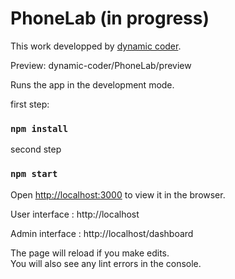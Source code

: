 # PhoneLab (in progress)

This work developped by [dynamic coder](https://github.com/dynamic-coder).

Preview: dynamic-coder/PhoneLab/preview

Runs the app in the development mode.<br />

first step:

### `npm install`

second step

### `npm start`

Open [http://localhost:3000](http://localhost:3000) to view it in the browser.

User interface : http://localhost

Admin interface : http://localhost/dashboard

The page will reload if you make edits.<br />
You will also see any lint errors in the console.
